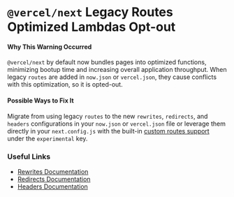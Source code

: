 # `@vercel/next` Legacy Routes Optimized Lambdas Opt-out

#### Why This Warning Occurred

`@vercel/next` by default now bundles pages into optimized functions, minimizing bootup time and increasing overall application throughput.
When legacy `routes` are added in `now.json` or `vercel.json`, they cause conflicts with this optimization, so it is opted-out.

#### Possible Ways to Fix It

Migrate from using legacy `routes` to the new `rewrites`, `redirects`, and `headers` configurations in your `now.json` or `vercel.json` file or leverage them directly in your `next.config.js` with the built-in [custom routes support](https://github.com/zeit/next.js/issues/9081) under the `experimental` key.

### Useful Links

- [Rewrites Documentation](https://vercel.com/docs/configuration?query=rewrites#project/rewrites)
- [Redirects Documentation](https://vercel.com/docs/configuration?query=rewrites#project/redirects)
- [Headers Documentation](https://vercel.com/docs/configuration?query=rewrites#project/headers)

